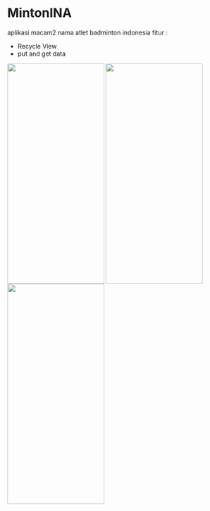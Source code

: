 # MintonINA
aplikasi macam2 nama atlet badminton indonesia
fitur :
- Recycle View
- put and get data
<img src="https://user-images.githubusercontent.com/47045293/144864877-6beaf9c3-63cc-433f-8103-b403db9de3bb.jpeg" align="left" width="220" height="500">
<img src="https://user-images.githubusercontent.com/47045293/144864883-286c12e1-96cf-4fc4-98aa-0344d6c6f911.jpeg" align="left" width="220" height="500">
<img src="https://user-images.githubusercontent.com/47045293/144864884-6a880e7c-eb8b-4231-9c03-27a76e9c5197.jpeg" align="left" width="220" height="500">
